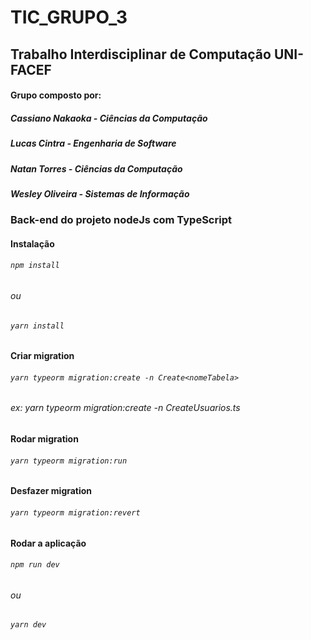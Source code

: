 ﻿# TIC_GRUPO_3
 ## Trabalho Interdisciplinar de Computação UNI-FACEF
 #### Grupo composto por: 
 #####  Cassiano Nakaoka - Ciências da Computação
 #####  Lucas Cintra - Engenharia de Software
 #####  Natan Torres - Ciências da Computação
 #####  Wesley Oliveira - Sistemas de Informação

### Back-end do projeto nodeJs com TypeScript

#### Instalação
######  `npm install`
###### _ou_
######  `yarn install`

#### Criar migration
######  `yarn typeorm migration:create -n Create<nomeTabela>`
###### _ex: yarn typeorm migration:create -n CreateUsuarios.ts_
#### Rodar migration 
######  `yarn typeorm migration:run`
#### Desfazer migration
######  `yarn typeorm migration:revert`

#### Rodar a aplicação
######  `npm run dev`
###### _ou_
######  `yarn dev`
 
